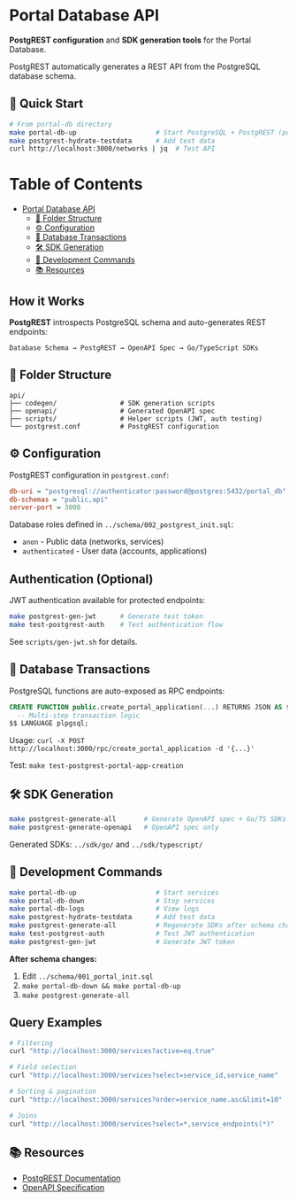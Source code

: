 # Portal Database API

<!-- TODO_DOCUMENTATION(@commoddity): Add section describing potential deployment to production using Pulumi, similar to how Portal database itself is deployed in the infra repo. -->

**PostgREST configuration** and **SDK generation tools** for the Portal Database.

PostgREST automatically generates a REST API from the PostgreSQL database schema.

## 🚀 Quick Start <!-- omit in toc -->

```bash
# From portal-db directory
make portal-db-up                    # Start PostgreSQL + PostgREST (port 3000)
make postgrest-hydrate-testdata      # Add test data
curl http://localhost:3000/networks | jq  # Test API
```

# Table of Contents <!-- omit in toc -->

- [Portal Database API](#portal-database-api)
  - [📁 Folder Structure](#-folder-structure)
  - [⚙️ Configuration](#️-configuration)
  - [💾 Database Transactions](#-database-transactions)
  - [🛠️ SDK Generation](#️-sdk-generation)
  - [🔧 Development Commands](#-development-commands)
  - [📚 Resources](#-resources)

## How it Works

**PostgREST** introspects PostgreSQL schema and auto-generates REST endpoints:

```
Database Schema → PostgREST → OpenAPI Spec → Go/TypeScript SDKs
```

## 📁 Folder Structure

```
api/
├── codegen/                # SDK generation scripts
├── openapi/                # Generated OpenAPI spec
├── scripts/                # Helper scripts (JWT, auth testing)
└── postgrest.conf          # PostgREST configuration
```

## ⚙️ Configuration

PostgREST configuration in `postgrest.conf`:

```ini
db-uri = "postgresql://authenticator:password@postgres:5432/portal_db"
db-schemas = "public,api"
server-port = 3000
```

Database roles defined in `../schema/002_postgrest_init.sql`:
- `anon` - Public data (networks, services)
- `authenticated` - User data (accounts, applications)

## Authentication (Optional)

JWT authentication available for protected endpoints:

```bash
make postgrest-gen-jwt      # Generate test token
make test-postgrest-auth    # Test authentication flow
```

See `scripts/gen-jwt.sh` for details.

## 💾 Database Transactions

PostgreSQL functions are auto-exposed as RPC endpoints:

```sql
CREATE FUNCTION public.create_portal_application(...) RETURNS JSON AS $$
  -- Multi-step transaction logic
$$ LANGUAGE plpgsql;
```

Usage: `curl -X POST http://localhost:3000/rpc/create_portal_application -d '{...}'`

Test: `make test-postgrest-portal-app-creation`

## 🛠️ SDK Generation

```bash
make postgrest-generate-all       # Generate OpenAPI spec + Go/TS SDKs
make postgrest-generate-openapi   # OpenAPI spec only
```

Generated SDKs: `../sdk/go/` and `../sdk/typescript/`

## 🔧 Development Commands

```bash
make portal-db-up                    # Start services
make portal-db-down                  # Stop services
make portal-db-logs                  # View logs
make postgrest-hydrate-testdata      # Add test data
make postgrest-generate-all          # Regenerate SDKs after schema changes
make test-postgrest-auth             # Test JWT authentication
make postgrest-gen-jwt               # Generate JWT token
```

**After schema changes:**
1. Edit `../schema/001_portal_init.sql`
2. `make portal-db-down && make portal-db-up`
3. `make postgrest-generate-all`

## Query Examples

```bash
# Filtering
curl "http://localhost:3000/services?active=eq.true"

# Field selection
curl "http://localhost:3000/services?select=service_id,service_name"

# Sorting & pagination
curl "http://localhost:3000/services?order=service_name.asc&limit=10"

# Joins
curl "http://localhost:3000/services?select=*,service_endpoints(*)"
```

## 📚 Resources

- [PostgREST Documentation](https://postgrest.org/en/stable/)
- [OpenAPI Specification](https://swagger.io/specification/)

